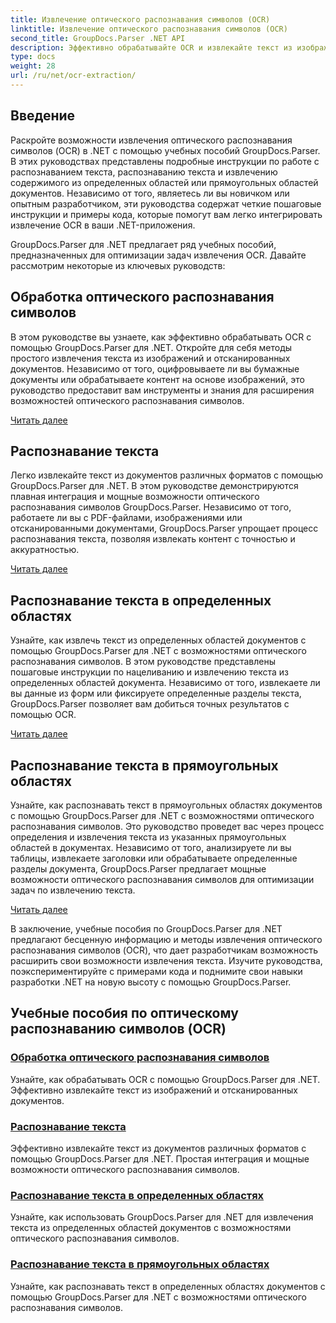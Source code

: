 ```yaml
---
title: Извлечение оптического распознавания символов (OCR)
linktitle: Извлечение оптического распознавания символов (OCR)
second_title: GroupDocs.Parser .NET API
description: Эффективно обрабатывайте OCR и извлекайте текст из изображений и документов с помощью GroupDocs.Parser для .NET. Расширьте свои возможности распознавания текста уже сегодня!
type: docs
weight: 28
url: /ru/net/ocr-extraction/
---
```


## Введение

Раскройте возможности извлечения оптического распознавания символов (OCR) в .NET с помощью учебных пособий GroupDocs.Parser. В этих руководствах представлены подробные инструкции по работе с распознаванием текста, распознаванию текста и извлечению содержимого из определенных областей или прямоугольных областей документов. Независимо от того, являетесь ли вы новичком или опытным разработчиком, эти руководства содержат четкие пошаговые инструкции и примеры кода, которые помогут вам легко интегрировать извлечение OCR в ваши .NET-приложения.

GroupDocs.Parser для .NET предлагает ряд учебных пособий, предназначенных для оптимизации задач извлечения OCR. Давайте рассмотрим некоторые из ключевых руководств:

## Обработка оптического распознавания символов
В этом руководстве вы узнаете, как эффективно обрабатывать OCR с помощью GroupDocs.Parser для .NET. Откройте для себя методы простого извлечения текста из изображений и отсканированных документов. Независимо от того, оцифровываете ли вы бумажные документы или обрабатываете контент на основе изображений, это руководство предоставит вам инструменты и знания для расширения возможностей оптического распознавания символов.

[Читать далее](./handling-ocr/)

## Распознавание текста
Легко извлекайте текст из документов различных форматов с помощью GroupDocs.Parser для .NET. В этом руководстве демонстрируются плавная интеграция и мощные возможности оптического распознавания символов GroupDocs.Parser. Независимо от того, работаете ли вы с PDF-файлами, изображениями или отсканированными документами, GroupDocs.Parser упрощает процесс распознавания текста, позволяя извлекать контент с точностью и аккуратностью.

[Читать далее](./recognizing-text/)

## Распознавание текста в определенных областях
Узнайте, как извлечь текст из определенных областей документов с помощью GroupDocs.Parser для .NET с возможностями оптического распознавания символов. В этом руководстве представлены пошаговые инструкции по нацеливанию и извлечению текста из определенных областей документа. Независимо от того, извлекаете ли вы данные из форм или фиксируете определенные разделы текста, GroupDocs.Parser позволяет вам добиться точных результатов с помощью OCR.

[Читать далее](./recognizing-text-in-specific-areas/)

## Распознавание текста в прямоугольных областях
Узнайте, как распознавать текст в прямоугольных областях документов с помощью GroupDocs.Parser для .NET с возможностями оптического распознавания символов. Это руководство проведет вас через процесс определения и извлечения текста из указанных прямоугольных областей в документах. Независимо от того, анализируете ли вы таблицы, извлекаете заголовки или обрабатываете определенные разделы документа, GroupDocs.Parser предлагает мощные возможности оптического распознавания символов для оптимизации задач по извлечению текста.

[Читать далее](./recognizing-text-in-rectangular-regions/)

В заключение, учебные пособия по GroupDocs.Parser для .NET предлагают бесценную информацию и методы извлечения оптического распознавания символов (OCR), что дает разработчикам возможность расширить свои возможности извлечения текста. Изучите руководства, поэкспериментируйте с примерами кода и поднимите свои навыки разработки .NET на новую высоту с помощью GroupDocs.Parser.
## Учебные пособия по оптическому распознаванию символов (OCR)
### [Обработка оптического распознавания символов](./handling-ocr/)
Узнайте, как обрабатывать OCR с помощью GroupDocs.Parser для .NET. Эффективно извлекайте текст из изображений и отсканированных документов.
### [Распознавание текста](./recognizing-text/)
Эффективно извлекайте текст из документов различных форматов с помощью GroupDocs.Parser для .NET. Простая интеграция и мощные возможности оптического распознавания символов.
### [Распознавание текста в определенных областях](./recognizing-text-in-specific-areas/)
Узнайте, как использовать GroupDocs.Parser для .NET для извлечения текста из определенных областей документов с возможностями оптического распознавания символов.
### [Распознавание текста в прямоугольных областях](./recognizing-text-in-rectangular-regions/)
Узнайте, как распознавать текст в определенных областях документов с помощью GroupDocs.Parser для .NET с возможностями оптического распознавания символов.